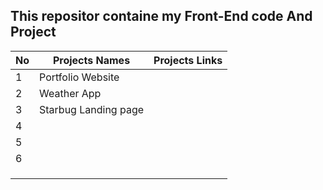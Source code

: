## This repositor containe my Front-End code And Project 

|  No | Projects Names    | Projects Links    |
|-----------|---------------|-----------------|
|       1       |    Portfolio Website           |                 |
|       2      |        Weather App       |                 |
|       3    |      Starbug Landing page         |                 |
|       4     |               |                 |
|       5    |               |                 |
|       6   |               |                 |
|           |               |                 |
|           |               |                 |
|           |               |                 |



